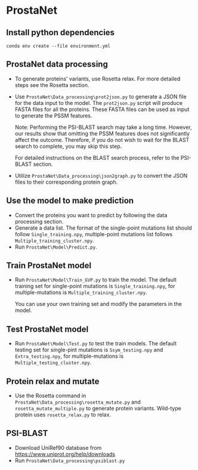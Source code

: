 # ProstaNet

## Install python dependencies
```
conda env create --file environment.yml
```

## ProstaNet data processing
- To generate proteins' variants, use Rosetta relax. For more detailed steps see the Rosetta section.
- Use ```ProstaNet\Data_processing\prot2json.py``` to generate a JSON file for the data input to the model. The ```prot2json.py``` script will produce FASTA files for all the proteins. These FASTA files can be used as input to generate the PSSM features.

  Note: Performing the PSI-BLAST search may take a long time. However, our results show that omitting the PSSM features does not significantly affect the outcome. Therefore, if you do not wish to wait for the BLAST search to complete, you may skip this step.

  For detailed instructions on the BLAST search process, refer to the PSI-BLAST section.
- Utilize ```ProstaNet\Data_processing\json2graph.py``` to convert the JSON files to their corresponding protein graph.

## Use the model to make prediction
- Convert the proteins you want to predict by following the data processing section.
- Generate a data list. The format of the single-point mutations list should follow ```Single_training.npy```, multiple-point mutations list follows ```Multiple_training_cluster.npy```.
- Run ```ProstaNet\Model\Predict.py```.

## Train ProstaNet model
- Run ```ProstaNet\Model\Train_GVP.py``` to train the model. The default training set for single-point mutations is ```Single_training.npy```, for multiple-mutations is ```Multiple_training_cluster.npy```.

  You can use your own training set and modify the parameters in the model.

## Test ProstaNet model
- Run ```ProstaNet\Model\Test.py``` to test the train models. The default testing set for single-pint mutations is ```Ssym_testing.npy``` and ```Extra_testing.npy```, for multiple-mutations is ```Multiple_testing_cluster.npy```.

## Protein relax and mutate
- Use the Rosetta command in ```ProstaNet\Data_processing\rosetta_mutate.py``` and ```rosetta_mutate_multiple.py``` to generate protein variants. Wild-type protein uses ```rosetta_relax.py``` to relax.

## PSI-BLAST
- Download UniRef90 database from https://www.uniprot.org/help/downloads
- Run ```ProstaNet\Data_processing\psiblast.py```

